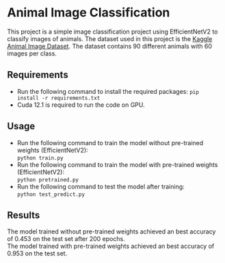 # Animal Image Classification

This project is a simple image classification project using EfficientNetV2 to classify images of animals. The dataset used in this project is the [Kaggle Animal Image Dataset](https://www.kaggle.com/datasets/iamsouravbanerjee/animal-image-dataset-90-different-animals). The dataset contains 90 different animals with 60 images per class.

## Requirements

- Run the following command to install the required packages:
  `pip install -r requirements.txt`
- Cuda 12.1 is required to run the code on GPU.

## Usage

- Run the following command to train the model without pre-trained weights (EfficientNetV2):  
  `python train.py`
- Run the following command to train the model with pre-trained weights (EfficientNetV2):  
  `python pretrained.py`
- Run the following command to test the model after training:  
  `python test_predict.py`

## Results

The model trained without pre-trained weights achieved an best accuracy of 0.453 on the test set after 200 epochs.  
The model trained with pre-trained weights achieved an best accuracy of 0.953 on the test set.
